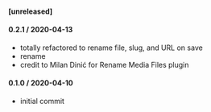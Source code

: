 #### [unreleased]

#### 0.2.1 / 2020-04-13
* totally refactored to rename file, slug, and URL on save
* rename
* credit to Milan Dinić for Rename Media Files plugin

#### 0.1.0 / 2020-04-10
* initial commit
